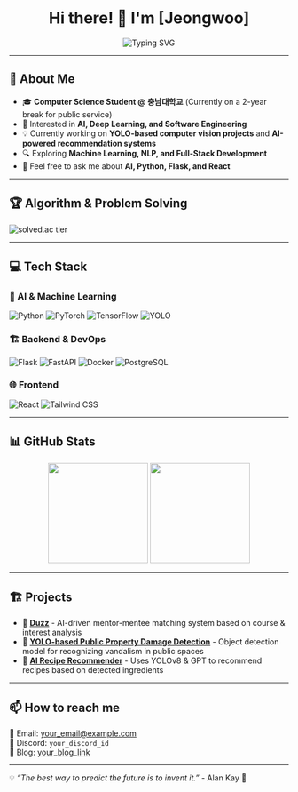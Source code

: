 <h1 align="center">Hi there! 👋 I'm [Jeongwoo] </h1>

<p align="center">
  <img src="https://readme-typing-svg.herokuapp.com?font=Fira+Code&duration=2000&pause=500&color=F75C7E&center=true&vCenter=true&width=435&lines=Computer+Science+Student;AI+%26+Software+Engineer;Passionate+about+Deep+Learning+%26+Optimization" alt="Typing SVG" />
</p>

---

## 🚀 About Me
- 🎓 **Computer Science Student @ 충남대학교** (Currently on a 2-year break for public service)
- 🤖 Interested in **AI, Deep Learning, and Software Engineering**
- 💡 Currently working on **YOLO-based computer vision projects** and **AI-powered recommendation systems**
- 🔍 Exploring **Machine Learning, NLP, and Full-Stack Development**
- 💬 Feel free to ask me about **AI, Python, Flask, and React**

---

## 🏆 Algorithm & Problem Solving
![solved.ac tier](http://mazassumnida.wtf/api/v2/generate_badge?boj=gjw1972)


---

## 💻 Tech Stack
### 🧠 AI & Machine Learning
![Python](https://img.shields.io/badge/Python-3776AB?style=for-the-badge&logo=python&logoColor=white)
![PyTorch](https://img.shields.io/badge/PyTorch-EE4C2C?style=for-the-badge&logo=pytorch&logoColor=white)
![TensorFlow](https://img.shields.io/badge/TensorFlow-FF6F00?style=for-the-badge&logo=tensorflow&logoColor=white)
![YOLO](https://img.shields.io/badge/YOLOv8-00FFFF?style=for-the-badge&logo=opencv&logoColor=black)

### 🏗 Backend & DevOps
![Flask](https://img.shields.io/badge/Flask-000000?style=for-the-badge&logo=flask&logoColor=white)
![FastAPI](https://img.shields.io/badge/FastAPI-009688?style=for-the-badge&logo=fastapi&logoColor=white)
![Docker](https://img.shields.io/badge/Docker-2496ED?style=for-the-badge&logo=docker&logoColor=white)
![PostgreSQL](https://img.shields.io/badge/PostgreSQL-316192?style=for-the-badge&logo=postgresql&logoColor=white)

### 🌐 Frontend
![React](https://img.shields.io/badge/React-61DAFB?style=for-the-badge&logo=react&logoColor=black)
![Tailwind CSS](https://img.shields.io/badge/Tailwind_CSS-38B2AC?style=for-the-badge&logo=tailwind-css&logoColor=white)

---

## 📊 GitHub Stats
<p align="center">
  <img src="https://github-readme-stats.vercel.app/api?username=your_github_username&show_icons=true&theme=radical" height="180">
  <img src="https://github-readme-stats.vercel.app/api/top-langs/?username=your_github_username&layout=compact&theme=radical" height="180">
</p>

---

## 🏗️ Projects
- 🔹 [**Duzz**](https://github.com/teamDuzz) - AI-driven mentor-mentee matching system based on course & interest analysis  
- 🔹 [**YOLO-based Public Property Damage Detection**](https://github.com/your_repo) - Object detection model for recognizing vandalism in public spaces  
- 🔹 [**AI Recipe Recommender**](https://github.com/your_repo) - Uses YOLOv8 & GPT to recommend recipes based on detected ingredients  

---

## 📫 How to reach me  
📧 Email: [your_email@example.com](mailto:your_email@example.com)  
💬 Discord: `your_discord_id`  
📝 Blog: [your_blog_link](https://your_blog.com)

---

💡 *“The best way to predict the future is to invent it.”* - Alan Kay 🚀
